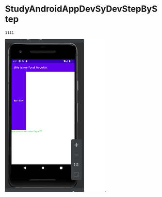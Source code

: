 # StudyAndroidAppDevSyDevStepByStep







```
1111
```





<img src=0_JvEmptyActvt_addBut_ok/shot.PNG />

